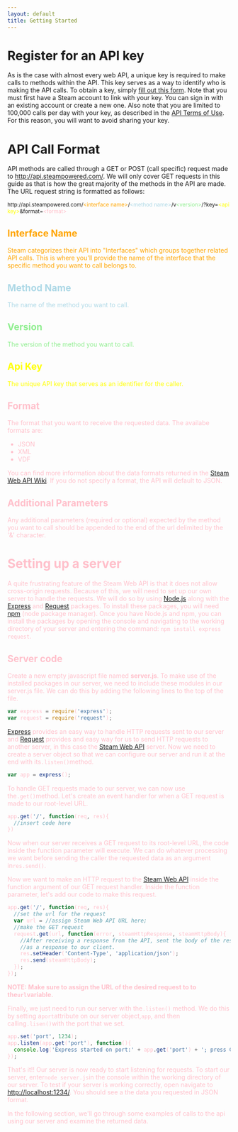 ```yaml
---
layout: default
title: Getting Started
---
```


# Register for an API key
As is the case with almost every web API, a unique key is required to make calls to methods within the API. This key serves as a way to identify who is making the API calls. To obtain a key, simply [fill out this form](http://steamcommunity.com/dev/apikey). Note that you must first have a Steam account to link with your key. You can sign in with an existing account or create a new one. Also note that you are limited to 100,000 calls per day with your key, as described in the [API Terms of Use](https://steamcommunity.com/dev/apiterms). For this reason, you will want to avoid sharing your key.

# API Call Format
API methods are called through a GET or POST (call specific) request made to http://api.steampowered.com/. We will only cover GET requests in this guide as that is how the great majority of the methods in the API are made. The URL request string is formatted as follows:

<p style="font-size:12px">http://api.steampowered.com/<font color="orange">&lt;interface name&gt;</font>/<font color="lightblue">&lt;method name&gt;</font>/v<font color="lightgreen">&lt;version&gt;</font>/?key=<font color="yellow">&lt;api key&gt;</font>&format=<font color="pink">&lt;format&gt;</font></p>

## <font color="orange">Interface Name
Steam categorizes their API into "Interfaces" which groups together related API calls. This is where you'll provide the name of the interface that the specific method you want to call belongs to.

## <font color="lightblue">Method Name
The name of the method you want to call.

## <font color="lightgreen">Version
The version of the method you want to call.

## <font color="yellow">Api Key
The unique API key that serves as an identifier for the caller.

## <font color="pink">Format
The format that you want to receive the requested data. The availabe formats are:
- JSON
- XML
- VDF

You can find more information about the data formats returned in the [Steam Web API Wiki](https://developer.valvesoftware.com/wiki/Steam_Web_API#Formats).
If you do not specify a format, the API will default to JSON.

## Additional Parameters
Any additional parameters (required or optional) expected by the method you want to call should be appended to the end of the url delimited by the '&' character.

# Setting up a server
A quite frustrating feature of the Steam Web API is that it does not allow cross-origin requests. Because of this, we will need to set up our own server to handle the requests. We will do so by using [Node.js](https://nodejs.org/) along with the [Express](http://expressjs.com/) and [Request](https://github.com/request/request) packages. To install these packages, you will need [npm](https://www.npmjs.com/) (node package manager). Once you have Node.js and npm, you can install the packages by opening the console and navigating to the working directory of your server and entering the command: `npm install express request`.

## Server code
Create a new empty javascript file named **server.js**. To make use of the installed packages in our server, we need to include these modules in our server.js file. We can do this by adding the following lines to the top of the file.

```js
var express = require('express');
var request = require('request');
```

[Express](http://expressjs.com/) provides an easy way to handle HTTP requests sent to our server and [Request](https://github.com/request/request) provides and easy way for us to send HTTP requests to another server, in this case the [Steam Web API](http://steamcommunity.com/dev) server. Now we need to create a server object so that we can configure our server and run it at the end with its`.listen()`method.

```js
var app = express();
```

To handle GET requests made to our server, we can now use the`.get()`method. Let's create an event handler for when a GET request is made to our root-level URL.

```js
app.get('/', function(req, res){
  //insert code here
})
```

Now when our server receives a GET request to its root-level URL, the code inside the function parameter will execute. We can do whatever processing we want before sending the caller the requested data as an argument in`res.send()`.

Now we want to make an HTTP request to the [Steam Web API](http://steamcommunity.com/dev) inside the function argument of our GET request handler. Inside the function parameter, let's add our code to make this request.

```js
app.get('/', function(req, res){
  //set the url for the request
  var url = //assign Steam Web API URL here;
  //make the GET request
  request.get(url, function(error, steamHttpResponse, steamHttpBody){
    //After receiving a response from the API, sent the body of the response
    //as a response to our client.
    res.setHeader('Content-Type', 'application/json');
    res.send(steamHttpBody);
  });
});
```
**NOTE: Make sure to assign the URL of the desired request to to the`url`variable.**

Finally, we just need to run our server with the`.listen()` method. We do this by setting a`port`attribute on our server object,`app`, and then calling`.lisen()`with the port that we set.

```js
app.set('port', 1234);
app.listen(app.get('port'), function(){
  console.log('Express started on port:' + app.get('port') + '; press Ctrl-C to terminate.');
});

```

That's it!! Our server is now ready to start listening for requests. To start our server, enter`node server.js`in the console within the working directory of our server. To test if your server is working correctly, open navigate to [http://localhost:1234/](http://localhost:1234/). You should see a the data you requested in JSON format. 

In the following section, we'll go through some examples of calls to the api using our server and examine the returned data.